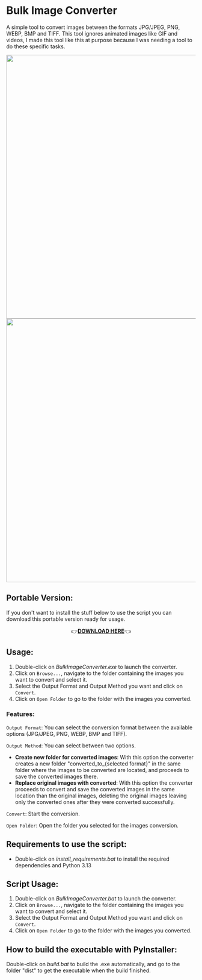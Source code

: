 # Bulk Image Converter
A simple tool to convert images between the formats JPG/JPEG, PNG, WEBP, BMP and TIFF. This tool ignores animated images like GIF and videos, I made this tool like this at purpose because I was needing a tool to do these specific tasks.

<img src="https://files.catbox.moe/3bx7he.png" width="700"/>

<img src="https://files.catbox.moe/x3r9ik.png" width="700"/>


## Portable Version:
If you don't want to install the stuff below to use the script you can download this portable version ready for usage.


<p align="center">
  👉<a href="https://www.mediafire.com/file/nmnnzhoipw73b4d/BulkImageConverter.7z/file"><strong>DOWNLOAD HERE</strong></a>👈
</p>


## Usage:

1. Double-click on _BulkImageConverter.exe_ to launch the converter.
2. Click on `Browse...`, navigate to the folder containing the images you want to convert and select it.
3. Select the Output Format and Output Method you want and click on `Convert`.
4. Click on `Open Folder` to go to the folder with the images you converted.




### Features:

`Output Format`: You can select the conversion format between the available options (JPG/JPEG, PNG, WEBP, BMP and TIFF).

`Output Method`: You can select between two options.

- **Create new folder for converted images**: With this option the converter creates a new folder "converted_to_{selected format}" in the same folder where the images to be converted are located, and proceeds to save the converted images there.
- **Replace original images with converted**: With this option the converter proceeds to convert and save the converted images in the same location than the original images, deleting the original images leaving only the converted ones after they were converted successfully.

`Convert`: Start the conversion.

`Open Folder`: Open the folder you selected for the images conversion.





## Requirements to use the script:


  - Double-click on _install_requirements.bat_ to install the required dependencies and Python 3.13
  
  
## Script Usage:

1. Double-click on _BulkImageConverter.bat_ to launch the converter.
2. Click on `Browse...`, navigate to the folder containing the images you want to convert and select it.
3. Select the Output Format and Output Method you want and click on `Convert`.
4. Click on `Open Folder` to go to the folder with the images you converted.


## How to build the executable with PyInstaller:

Double-click on _build.bat_ to build the .exe automatically, and go to the folder "dist" to get the executable when the build finished.


